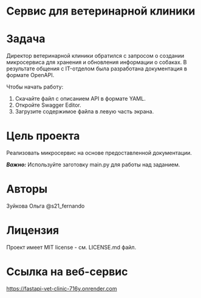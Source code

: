 # Сервис для ветеринарной клиники

# Задача
Директор ветеринарной клиники обратился с запросом о создании микросервиса для хранения и обновления информации о собаках. В результате общения с IT-отделом была разработана документация в формате OpenAPI.

Чтобы начать работу:
1. Скачайте файл с описанием API в формате YAML.
2. Откройте Swagger Editor.
3. Загрузите содержимое файла в левую часть экрана.

# Цель проекта
Реализовать микросервис на основе предоставленной документации.

***Важно:*** Используйте заготовку main.py для работы над заданием.

# Авторы
Зуйкова Ольга @s21_fernando

# Лицензия
Проект имеет MIT license - см. LICENSE.md файл.

# Ссылка на веб-сервис
https://fastapi-vet-clinic-716y.onrender.com
